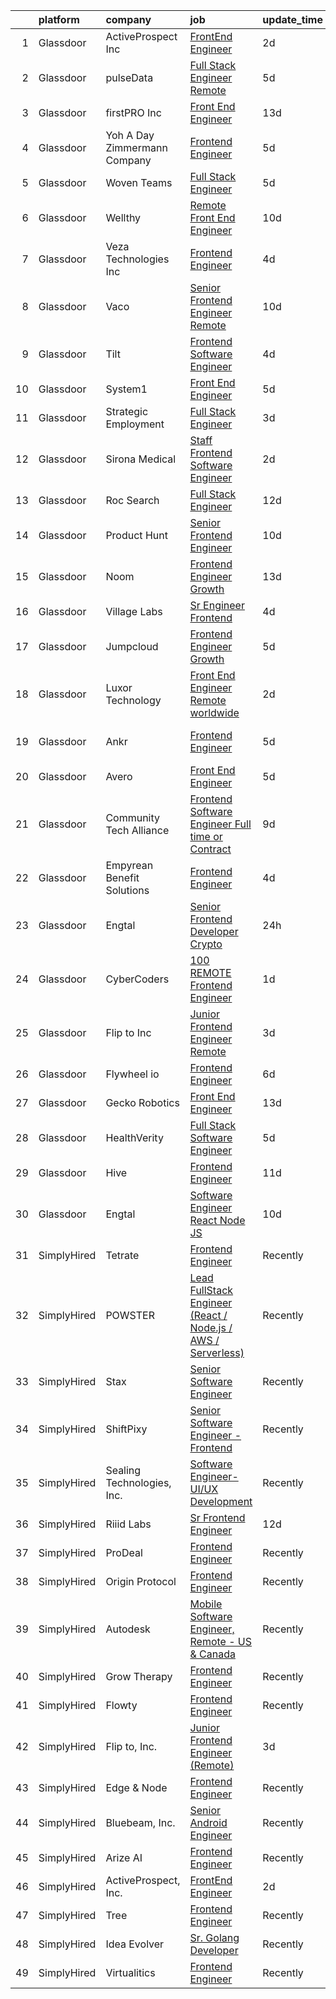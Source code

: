 

|    | platform    | company                         | job                                                                                                                                                                                                                                                                                                                                                                                                                                                                                                                                                                                                                                                                                                                                                                                                                                                                                                                                                                                                                                                                                                                                                                                                                                                                                                                                                                    | update_time   | location          |
|---:|:------------|:--------------------------------|:-----------------------------------------------------------------------------------------------------------------------------------------------------------------------------------------------------------------------------------------------------------------------------------------------------------------------------------------------------------------------------------------------------------------------------------------------------------------------------------------------------------------------------------------------------------------------------------------------------------------------------------------------------------------------------------------------------------------------------------------------------------------------------------------------------------------------------------------------------------------------------------------------------------------------------------------------------------------------------------------------------------------------------------------------------------------------------------------------------------------------------------------------------------------------------------------------------------------------------------------------------------------------------------------------------------------------------------------------------------------------|:--------------|:------------------|
|  1 | Glassdoor   | ActiveProspect  Inc             | [FrontEnd Engineer](https://www.glassdoor.com/partner/jobListing.htm?pos=118&ao=1136043&s=58&guid=0000018113ccab569161a215d3309150&src=GD_JOB_AD&t=SR&vt=w&ea=1&cs=1_682325a4&cb=1653894589715&jobListingId=1007899685106&jrtk=3-0-1g49spau03c0h001-1g49spaudpkmu800-59c02ae1c22f33f2-)                                                                                                                                                                                                                                                                                                                                                                                                                                                                                                                                                                                                                                                                                                                                                                                                                                                                                                                                                                                                                                                                                | 2d            | Remote            |
|  2 | Glassdoor   | pulseData                       | [Full Stack Engineer  Remote ](https://www.glassdoor.com/partner/jobListing.htm?pos=126&ao=1136043&s=58&guid=0000018113ccab569161a215d3309150&src=GD_JOB_AD&t=SR&vt=w&cs=1_7a377e81&cb=1653894589718&jobListingId=1007890118257&jrtk=3-0-1g49spau03c0h001-1g49spaudpkmu800-c8aa9bcde086cfc1-)                                                                                                                                                                                                                                                                                                                                                                                                                                                                                                                                                                                                                                                                                                                                                                                                                                                                                                                                                                                                                                                                          | 5d            | Boston, MA        |
|  3 | Glassdoor   | firstPRO Inc                    | [Front End Engineer](https://www.glassdoor.com/partner/jobListing.htm?pos=109&ao=1110586&s=58&guid=0000018113ccab569161a215d3309150&src=GD_JOB_AD&t=SR&vt=w&ea=1&cs=1_2c78eeea&cb=1653894589714&jobListingId=1007867061618&cpc=8795CF9063CD573D&jrtk=3-0-1g49spau03c0h001-1g49spaudpkmu800-77156786e0122ec9--6NYlbfkN0CUiNPx3JJMftrniD84mdXKaxJ3iSjJgJAqzFniN-7X5qfIIbgtbL2t4OMTou7BWJf2MwlHYal03SC4aIDAvpsh-ck1CmW9zciRNcrpHQYa7z9u1OcfrTcuahYK-joZLokKs4VNcLv_k4AoW3cYfjRpWpy8zS7dRdEGPmkw1UTSb-MpuD8VGsvqWCm5oZhjbgsaiXLRJoTwIHSzcgAibtlskBulpm6-W-4vKgGXNpwXAiHSFuouAfi4wAR9hvYDwy7_zU2AV3Pb-sey29bPD9z7ipNis9jmS8R4HH_lHE0QZzgVILy_TtdXP0Lw9mH-apeq-b-Jhc5XS1foH8FxRHG5bggvQ0pX8dTqYWX4_9vgaqT-PkOVFx-KuBH4skRTfkNVYdfTBjdQuS9qk0wFxuC6jNRxURUIoqHwn3W-uZgB4uvoJtDseQZLVNDH_fXArnZTYSQx3pOG0f_Djhw3bKJ3ieucIzvYBNQDLDbqb7Wmo42c_y1Vd6RDLGeGi62n1MA%3D)                                                                                                                                                                                                                                                                                                                                                                                                                                                                                                            | 13d           | Remote            |
|  4 | Glassdoor   | Yoh  A Day   Zimmermann Company | [Frontend Engineer](https://www.glassdoor.com/partner/jobListing.htm?pos=105&ao=1110586&s=58&guid=0000018113ccab569161a215d3309150&src=GD_JOB_AD&t=SR&vt=w&cs=1_e1bf940c&cb=1653894589713&jobListingId=1007890410247&cpc=883DC43018083D9A&jrtk=3-0-1g49spau03c0h001-1g49spaudpkmu800-cdabd7b5c9443b8c--6NYlbfkN0Ae6Qmv8rNb3d5rEsMPL_plhvilYeiJERi7JqghURwQ9XIhdLOjSjG7egc3uUstyCQYzHEQ5XmtNPtWnHS-asC21DlRgbV0mfrWq-U4I-NuPwf3H6EpQw8Wk7_29akaQ8Ycb4XCRI4oPKsQ3ZMvKwgCh0ZVHEcCv2RFs6UWMowc2-bQVwFS5dPfyMSoENXrdFRogxSIKwFvOTuUNmxupfz3EdkkLga88lAiBpmreRUqIOd3cj4qL0IddDiH6KD1PfzPnZrqX_W0ZxGFBuQMaNltb2S0MSeSgi2v31njtFmjtBDdaYVR-GYOq18y9uUbE-tgKSlZzmlCALgIKrXy3aHYpc6I1OPAx5nExhZqhDqJuq2ckhWyMUjGZp2FTN9AuNjCOASaH-6j_BIxM7RNGG38osMkH6MAmap_x3DkKt2nFmj0-BAwVPIi6SUGOK2UG_ncdxPh-hX9Pe3hbpzPVnO_-phOH6JrIMbd0U6Rd5uZHQ%3D%3D)                                                                                                                                                                                                                                                                                                                                                                                                                                                                                                                                    | 5d            | Mountain View, CA |
|  5 | Glassdoor   | Woven Teams                     | [Full Stack Engineer](https://www.glassdoor.com/partner/jobListing.htm?pos=120&ao=1136043&s=58&guid=0000018113ccab569161a215d3309150&src=GD_JOB_AD&t=SR&vt=w&cs=1_48b49904&cb=1653894589715&jobListingId=1007888956143&jrtk=3-0-1g49spau03c0h001-1g49spaudpkmu800-4b0163186df8a554-)                                                                                                                                                                                                                                                                                                                                                                                                                                                                                                                                                                                                                                                                                                                                                                                                                                                                                                                                                                                                                                                                                   | 5d            | Remote            |
|  6 | Glassdoor   | Wellthy                         | [Remote Front End Engineer](https://www.glassdoor.com/partner/jobListing.htm?pos=124&ao=1136043&s=58&guid=0000018113ccab569161a215d3309150&src=GD_JOB_AD&t=SR&vt=w&ea=1&cs=1_f401d1a1&cb=1653894589716&jobListingId=1007876892970&jrtk=3-0-1g49spau03c0h001-1g49spaudpkmu800-fb036e3395e69ceb-)                                                                                                                                                                                                                                                                                                                                                                                                                                                                                                                                                                                                                                                                                                                                                                                                                                                                                                                                                                                                                                                                        | 10d           | New York, NY      |
|  7 | Glassdoor   | Veza Technologies  Inc          | [Frontend Engineer](https://www.glassdoor.com/partner/jobListing.htm?pos=117&ao=1136043&s=58&guid=0000018113ccab569161a215d3309150&src=GD_JOB_AD&t=SR&vt=w&cs=1_896e1dc8&cb=1653894589715&jobListingId=1007892573468&jrtk=3-0-1g49spau03c0h001-1g49spaudpkmu800-45620247c23c4b10-)                                                                                                                                                                                                                                                                                                                                                                                                                                                                                                                                                                                                                                                                                                                                                                                                                                                                                                                                                                                                                                                                                     | 4d            | San Francisco, CA |
|  8 | Glassdoor   | Vaco                            | [Senior Frontend Engineer              Remote](https://www.glassdoor.com/partner/jobListing.htm?pos=111&ao=1110586&s=58&guid=0000018113ccab569161a215d3309150&src=GD_JOB_AD&t=SR&vt=w&ea=1&cs=1_17e012cb&cb=1653894589715&jobListingId=1007877076856&cpc=654405A9B1E0A9F5&jrtk=3-0-1g49spau03c0h001-1g49spaudpkmu800-ffcb0b422c148dfb--6NYlbfkN0D_sybMACCpf9B-677oK5j6rPldVB6BlrVvFjO_o-GJZbzuF-qh4PxErFUqfUsv_6vc_ROHqxjf6WJLcAFSYUUSRZMnkgaZDQgFHSkYswg7VDy_dNlHXA99qapwedf-6dat3zBLjwa6_a2_iJP4K5ciImKKUw59ZhzQD2JrmMrJNN1ajMcZue21HkP8InYk7LAUSzPB3I7w4GX3ADtxyNJYaJDKVePvC17xtN97ig_gp3f8b2RwyabF6irIu6SfFSQUQcCSM_hpd1qmeSuv-zelD8T_6tyzvtEqSeSRlT9xENojzuRqTihexbyE1Y7ExUYnvB7UgTRNWgILcKny0tm2nPxvkEDuCtfhweztKFJQcaD4IhdLSLWFZh6FrPm7cJLDuETa8f_STYMBlGf2H9YXik087C7Zri0prSN5dGNKvXfCVA0R1uMEzqnD_8szruf378l8K4Mjn1dfvjOl9KxvAmM80UFYlt4ObTdHetQK2Rxdl0MgsocGweMfHZWg86UdCj9SkkxFfq67EoB3DneQET88YHizeRI%3D)                                                                                                                                                                                                                                                                                                                                                                                                                                                  | 10d           | Philadelphia, PA  |
|  9 | Glassdoor   | Tilt                            | [Frontend Software Engineer](https://www.glassdoor.com/partner/jobListing.htm?pos=121&ao=1136043&s=58&guid=0000018113ccab569161a215d3309150&src=GD_JOB_AD&t=SR&vt=w&cs=1_8c580a8c&cb=1653894589715&jobListingId=1007892621035&jrtk=3-0-1g49spau03c0h001-1g49spaudpkmu800-593c57b0de57d19d-)                                                                                                                                                                                                                                                                                                                                                                                                                                                                                                                                                                                                                                                                                                                                                                                                                                                                                                                                                                                                                                                                            | 4d            | Remote            |
| 10 | Glassdoor   | System1                         | [Front End Engineer](https://www.glassdoor.com/partner/jobListing.htm?pos=128&ao=1136043&s=58&guid=0000018113ccab569161a215d3309150&src=GD_JOB_AD&t=SR&vt=w&cs=1_ab855228&cb=1653894589718&jobListingId=1007890130968&jrtk=3-0-1g49spau03c0h001-1g49spaudpkmu800-67bc8299ac233a0a-)                                                                                                                                                                                                                                                                                                                                                                                                                                                                                                                                                                                                                                                                                                                                                                                                                                                                                                                                                                                                                                                                                    | 5d            | Seattle, WA       |
| 11 | Glassdoor   | Strategic Employment            | [Full Stack Engineer](https://www.glassdoor.com/partner/jobListing.htm?pos=104&ao=1110586&s=58&guid=0000018113ccab569161a215d3309150&src=GD_JOB_AD&t=SR&vt=w&ea=1&cs=1_659215d0&cb=1653894589714&jobListingId=1007895992253&cpc=F45C15D234B746DE&jrtk=3-0-1g49spau03c0h001-1g49spaudpkmu800-ecacca16d95da1c8--6NYlbfkN0AmJvK-kzliX9ngpBL6C213C44xp_nCN00t5xNVdbFNqFD-6lPxeDr1CCZGNGSSTfZLXzl6qaAAQqwYqV6VaInT1fjRTsOP0Mc7VVQVUiQQCaqccLytBdZxqL6aMFB75TI-BtHDW1Anrf02MbKSmcnxepHkok4tx9ZawU76FUTGug8NTzBmw5HJx9XiDKoir4_EsGjdEL_qyzMe32kW5BhIrYfNj7bvdHyoHH63jtWvSqMNIaYjbxxQK4M15QhckmxYhHiLMa7ZPt6hDnNv77mROBzaNLrcF1sh6NAjeQSpZYtUPy4d6Z5UCX1BZ2qG_gQMtgL_KzcQKL8XLOLq8QsenWErcvNSQ6hbjG0sklWN_dYXLnUMkqr9WmgssVi2f63Tz-emmzBW_v-7c2fXP0_Nb9xHZH9HAT8Ikr8xIJ6ZxGCPN2WatByaoWRj4psjYmevPqbWPKH52FzORzrxQ9po52ZMqzWrt6Qnz9XgfY8dYLBWbxp1cwQp2HPsF5PLYW7nwH5yFUVt9Q%3D%3D)                                                                                                                                                                                                                                                                                                                                                                                                                                                                                             | 3d            | Remote            |
| 12 | Glassdoor   | Sirona Medical                  | [Staff Frontend Software Engineer](https://www.glassdoor.com/partner/jobListing.htm?pos=122&ao=1136043&s=58&guid=0000018113ccab569161a215d3309150&src=GD_JOB_AD&t=SR&vt=w&cs=1_d5eaaf5c&cb=1653894589716&jobListingId=1007898959128&jrtk=3-0-1g49spau03c0h001-1g49spaudpkmu800-e18303df51a71875-)                                                                                                                                                                                                                                                                                                                                                                                                                                                                                                                                                                                                                                                                                                                                                                                                                                                                                                                                                                                                                                                                      | 2d            | Remote            |
| 13 | Glassdoor   | Roc Search                      | [Full Stack Engineer](https://www.glassdoor.com/partner/jobListing.htm?pos=112&ao=1110586&s=58&guid=0000018113ccab569161a215d3309150&src=GD_JOB_AD&t=SR&vt=w&ea=1&cs=1_6725af7e&cb=1653894589715&jobListingId=1007869402878&cpc=2CAED5C921A5F994&jrtk=3-0-1g49spau03c0h001-1g49spaudpkmu800-3cebd45401b9f1db--6NYlbfkN0CMHfdvImXyhvk82aHanYmk_omNMXOkHedsHncAw9pogZQ8McdVG3ZgtV6D129IFYiotU9pFnIBa3l6mIiB18sJJDqfESflk0MgeUJEmJIg7E1_sWubAvm33OdtPm4Isb_ZHSUptVqhVadDeN3PDSuUohSyLsG7S3KUgDFBCGN9srRVOJIc-muRjwdlE-MZ-AXFqEXJpBaDEZ2D3dOYfcUXoCD5NOYnVZkXE-NBDwtA5uF9Sj4E0WIV7RD57wFIn3Wbq3ADSNJfWxU_S3BGb3xKLvx0iKEaxf0zieLHozXhR-_D5j7jEzmQisXHujgwzO2u7QetR0Z_uwl2W9MyMq60ug9gA-HQ2Uz9iHuz7ojPXkIJ45IvG7BC6bDdreBgKzK-i-sJexgabnNi9-fcKaKQY1H-hRkoGZw7Jzc-Ei0r6ZPprD1j77HsaDSftUk98nFWT-QuR6FuQ-iFDqnYHvOE5ymqibe8mA9x1HyGIYmS4GQdeWaIB2B3fg3bxWI4AZM%3D)                                                                                                                                                                                                                                                                                                                                                                                                                                                                                                           | 12d           | Remote            |
| 14 | Glassdoor   | Product Hunt                    | [Senior Frontend Engineer](https://www.glassdoor.com/partner/jobListing.htm?pos=102&ao=1110586&s=58&guid=0000018113ccab569161a215d3309150&src=GD_JOB_AD&t=SR&vt=w&ea=1&cs=1_5445e6a0&cb=1653894589713&jobListingId=1007876317612&cpc=3164FDD6030E246B&jrtk=3-0-1g49spau03c0h001-1g49spaudpkmu800-d37fab7792ee41e1--6NYlbfkN0A67EbyqQZ2m7633xFuWhEzGHB4JWu7JYf7ZqKJexKnq-yfaKCWVo1i9qWPxJ9nq9zj5vaz0CeUgC_lYqFg57GOzecdFsdPG8butMdUUOUAMmAZbYvFem2pzRLPTPBURmNx49bbAgj1FjnU4fsPRLY54n9HlDnu1uvwv499DtZ63jjiH_7pn5Qq7MlQ966hjf-TACoscZ9Zz2425X5B9QuCf77NxKCZpa_NcR8GpIgya130h04bDbLSBJMYCtAKNU0cBv5z7mCqQqDlDUCVVNh0CgFgUU2UvNsaWyjUijOm6r3I6qq4FMa2zkGX9C3nboCSkQTHCne3qfdFPPGBzPWh4K7SfO8u4dMy9mr5TLdAtVmLScFJ-amNnz25Iy3PIBUU78WhNkg03I5QM566kTm89Q2mNCFcAzjxUakqb_vRaCltkUOQ2Lm911mwghMOBJO-HDUq2lu34LmzxIRcV3xoGfvRn42sqTDM3ytCyY40F1mcrukEOBkz2Ej9M3YuKyx3hXRGTXHD8Q%3D%3D)                                                                                                                                                                                                                                                                                                                                                                                                                                                                                        | 10d           | Remote            |
| 15 | Glassdoor   | Noom                            | [Frontend Engineer  Growth](https://www.glassdoor.com/partner/jobListing.htm?pos=103&ao=1110586&s=58&guid=0000018113ccab569161a215d3309150&src=GD_JOB_AD&t=SR&vt=w&cs=1_bafaa894&cb=1653894589713&jobListingId=1007868618009&cpc=59DEFF8D475298C3&jrtk=3-0-1g49spau03c0h001-1g49spaudpkmu800-b3a2af159943330b--6NYlbfkN0AjMFp_ezpzrHLr4sq-SQAEo_r3J9ONvXwdD9Yq9WI6NaOfd7x-P1oK_R_ZHsHJfudqahNeE3X4MZLQcc0qRkPtiPcmWS_c4fg5Bmz17mQ0n6o_1unQiWllf61Mhy3mlXPizJS8vZ4RmzKgsDKAC4Z64Cf0gG4ahrR8UB2n4x2QHqMJmO3cTvW-qOFK60jHOSpgi3Hv9BTUhYo6F-jqcAaupYpxouWWv_mYQpNfOOD_wPYkjVHwGWrLVZWozcQXrFnGLQN7Mdacz_Xx-H8Abk7I2DXQLYCIWZbeRab0OTWwNpY-hIeMIJmgQ6fje5agbt90QMTxHzk5JP_zPG7_Kp5y6IOxZoBUKOBMJSJItmRwzKOfXkuGZZAM2YhQHddVvb273UyWGgbB8L9C53w-55gJJwVfni18ct55uoompjpn72ZdIgnhsToD3Xh2-xo84sVZ-X7ZuNHBOTorsYbrq-FhUA_F5DxIEFZ5sB4B7B1mtq2OxaE3950Gq2KP9B4qKo9Jn0ANIWjxKF0xx4H4eHMA2cHIWxfV93vMUuIgmCQOCgjaTKbVM5YMZ60G9JV2NKnjcA1HEOk-CJDz7d0TMXjITzmBs3Dy--D4KsZeOJ5SopqbeHMY5_AnXZ86T0sJudiEyoZJRNiAku9bmeDvMUT7dGzLLb_HTzNDBv3JUypjtM63t906QrWDdzSxCQtGOk73ll6aUh8kHZGBt0xOui9CCmaBfZOboeF-Jm3qjdWCmvimeLSC9E5FgYqr9RLTX0IDIQmUZEdyxcNuE2GAlt1d9pVpiH444lDS5PM3D1o659Bb-UMhGceCt5-0nGMxF2dZcHeKF8sGg_eANo69Vx-sQ2-P1sOHVoH1MORe3pddRfP6WlaDCY5TcwPlyeUHTwM%3D)                                                                                                          | 13d           | Remote            |
| 16 | Glassdoor   | Village Labs                    | [Sr  Engineer  Frontend](https://www.glassdoor.com/partner/jobListing.htm?pos=127&ao=1136043&s=58&guid=0000018113ccab569161a215d3309150&src=GD_JOB_AD&t=SR&vt=w&ea=1&cs=1_c48b90d9&cb=1653894589718&jobListingId=1007892971463&jrtk=3-0-1g49spau03c0h001-1g49spaudpkmu800-73aedd2c9073cf6c-)                                                                                                                                                                                                                                                                                                                                                                                                                                                                                                                                                                                                                                                                                                                                                                                                                                                                                                                                                                                                                                                                           | 4d            | Remote            |
| 17 | Glassdoor   | Jumpcloud                       | [Frontend Engineer  Growth](https://www.glassdoor.com/partner/jobListing.htm?pos=129&ao=1136043&s=58&guid=0000018113ccab569161a215d3309150&src=GD_JOB_AD&t=SR&vt=w&cs=1_0d301e7e&cb=1653894589718&jobListingId=1007890202484&jrtk=3-0-1g49spau03c0h001-1g49spaudpkmu800-ed2cb41386f2852b-)                                                                                                                                                                                                                                                                                                                                                                                                                                                                                                                                                                                                                                                                                                                                                                                                                                                                                                                                                                                                                                                                             | 5d            | Minneapolis, MN   |
| 18 | Glassdoor   | Luxor Technology                | [Front End Engineer   Remote  worldwide](https://www.glassdoor.com/partner/jobListing.htm?pos=113&ao=1110586&s=58&guid=0000018113ccab569161a215d3309150&src=GD_JOB_AD&t=SR&vt=w&cs=1_9cc9661e&cb=1653894589715&jobListingId=1007898706768&cpc=FA84DF7EA1EC2398&jrtk=3-0-1g49spau03c0h001-1g49spaudpkmu800-af3b78477e6e415b--6NYlbfkN0D0ff9e8Lfwlpl5zGbQmpn59AL71QmFd7VKOAnfyjZzp5sdngV8WPgYe0dov1m7Y2nfEVCrpCjpGuCp4eKgFjJKcoPv41YVYhFHLjqkSdSVmmxNGh2NdIIKiCw2BP_SGfqc7-j1JAK-DGW-Om4kuJ-zYKL121U6U2Ooeo6zoHauLjQNJpvZz5L3dcdaBz9LlG4V678Yovj8CKeh27eARTVKDPUDXuRBbKyVrZ9_yS7DguEP0qCg7VPhkE7cXiXgIkSw2tCld6jzj5ZLmLwMi4cuyyZpIxkeXXkrESAgFbvAzDATzduYet8cWU-zwqM9U9eYthExLT28XWu2iTgs5RGbo79v9tqd4EAX5hK9xQv-6tyMV_GXH93MIgovCUykAgWAz8vvZyaPuCTjbkxt_-hGwnSA1hAkhbo10Loo6vQ3Ge74G651BucvhuGEIgBprVhdcleCSCVC1AH0viMmroDkr0ypV8KLfzY%3D)                                                                                                                                                                                                                                                                                                                                                                                                                                                                                                                             | 2d            | Seattle, WA       |
| 19 | Glassdoor   | Ankr                            | [Frontend Engineer](https://www.glassdoor.com/partner/jobListing.htm?pos=115&ao=1136043&s=58&guid=0000018113ccab569161a215d3309150&src=GD_JOB_AD&t=SR&vt=w&ea=1&cs=1_63f1e3cc&cb=1653894589715&jobListingId=1007889448343&jrtk=3-0-1g49spau03c0h001-1g49spaudpkmu800-18b0520fa5eb7d37-)                                                                                                                                                                                                                                                                                                                                                                                                                                                                                                                                                                                                                                                                                                                                                                                                                                                                                                                                                                                                                                                                                | 5d            | San Francisco, CA |
| 20 | Glassdoor   | Avero                           | [Front End Engineer](https://www.glassdoor.com/partner/jobListing.htm?pos=106&ao=1110586&s=58&guid=0000018113ccab569161a215d3309150&src=GD_JOB_AD&t=SR&vt=w&ea=1&cs=1_f658ad72&cb=1653894589714&jobListingId=1007889206427&cpc=C4A69CCDBB3B9599&jrtk=3-0-1g49spau03c0h001-1g49spaudpkmu800-4191c9525df1b341--6NYlbfkN0AA9chliNx5rWKKbiIv082fEm27pTRfVI6fXGU9QTVHsN3ALj3C8fadenqNp5BGkG9TDOdusQsVgW5FS1WaE0B9uhIRoAV7PIaGWyp2MR-oeiXIaiInV5V3EYJZiXV58rSlprSgflrl2uoGUIl4dnKugLoACecWXvC5-a1KTmzPlLL0NzKvnIcMTsusbuE5wY6g854jUA6VpF4SqORyEelxWCjqlKA7BYQ25uy0po7Z6PckN_F8APnjUMKkNBh2gFP_i39KLFHvLPl19ufnHt0sIPSyDk6iGd9yZ5rm8R8aPecbHjqKzs_ZznO2tYzp3RUTeXuH-B7RD-hHPUdGO6X1Y34BsyvL7JUC-U1-rI6nTLRXQweKhCaU4-wfN6Pu40p2MmOElpqdx1D9_EMO2O5C2VrFlmZ9A3RI6iuMjNb8Y3CwTL79Ahqa0F0bSMJXk72k8teoNpHHCzYKI2WBt-aX5kDLBsR_h4psMYUWD-_9qBNRaBgn_16j)                                                                                                                                                                                                                                                                                                                                                                                                                                                                                                                          | 5d            | Remote            |
| 21 | Glassdoor   | Community Tech Alliance         | [Frontend Software Engineer  Full time or Contract ](https://www.glassdoor.com/partner/jobListing.htm?pos=116&ao=1136043&s=58&guid=0000018113ccab569161a215d3309150&src=GD_JOB_AD&t=SR&vt=w&cs=1_34551512&cb=1653894589715&jobListingId=1007879802686&jrtk=3-0-1g49spau03c0h001-1g49spaudpkmu800-36bb693e4e2aa61e-)                                                                                                                                                                                                                                                                                                                                                                                                                                                                                                                                                                                                                                                                                                                                                                                                                                                                                                                                                                                                                                                    | 9d            | Remote            |
| 22 | Glassdoor   | Empyrean Benefit Solutions      | [Frontend Engineer](https://www.glassdoor.com/partner/jobListing.htm?pos=123&ao=1136043&s=58&guid=0000018113ccab569161a215d3309150&src=GD_JOB_AD&t=SR&vt=w&cs=1_671985a0&cb=1653894589716&jobListingId=1007893958639&jrtk=3-0-1g49spau03c0h001-1g49spaudpkmu800-e78eaf424532ded2-)                                                                                                                                                                                                                                                                                                                                                                                                                                                                                                                                                                                                                                                                                                                                                                                                                                                                                                                                                                                                                                                                                     | 4d            | Houston, TX       |
| 23 | Glassdoor   | Engtal                          | [Senior Frontend Developer  Crypto ](https://www.glassdoor.com/partner/jobListing.htm?pos=108&ao=1110586&s=58&guid=0000018113ccab569161a215d3309150&src=GD_JOB_AD&t=SR&vt=w&ea=1&cs=1_ac40a72c&cb=1653894589714&jobListingId=1007900642993&cpc=8795CF9063CD573D&jrtk=3-0-1g49spau03c0h001-1g49spaudpkmu800-98d84cf7f73aed2a--6NYlbfkN0B7Z8t6fEMDh_BTkcJVPNJicKvZQEBTy5HSwyHa20ewqmyfWNXjNsfvmtdqiCQm-ExabdXQlCUKZ34u8sRvYDDm84VzoRsbgQPGJ5ufRg9H3B49H36jQP1u_f_rnZVOJjxOCL7c2wU5iTM6kSD3_VCv5dz3NhyOkJfxI_BY4Clfl_VGj17TFWmCjzVFolMXE74qD6bhAtZnkdnZOIPgbA20ePr6761I7mOnMBWuP3SJaG0HIukQLr_ScICm8Ylfg1qFsbny9zgNCjRpkJlg9CmVRl1vofiBbq7mYxcssWfVrx2omg_teRd-dJSSbIb2rT2uOAfqE8-ac-n-ZpeQp3hubRaYPWYX9ETTdXaUAxjnx8pLG3mzHAE-W2-IXaSgPbBtb3Hvq6jnbhBFehvuctOWAnzJi5_SuABxr3-0PkmPt7E14z3f-_WbRBxS-_R_X3pGYhdgPeso5WTEvWDOiry5aM0OXwh-IIss7axsXU59VKQOVhm4TqtYVc4Ox9Vrl_PAH1gk2NYhIg%3D%3D)                                                                                                                                                                                                                                                                                                                                                                                                                                                                              | 24h           | Remote            |
| 24 | Glassdoor   | CyberCoders                     | [100  REMOTE Frontend Engineer](https://www.glassdoor.com/partner/jobListing.htm?pos=107&ao=1110586&s=58&guid=0000018113ccab569161a215d3309150&src=GD_JOB_AD&t=SR&vt=w&ea=1&cs=1_b94d5433&cb=1653894589714&jobListingId=1007900164345&cpc=451933188B21919D&jrtk=3-0-1g49spau03c0h001-1g49spaudpkmu800-540f540bd05d47ab--6NYlbfkN0CpFJQzrgRR8WqXWK1qKKEqALWJw739KlKqr2H-MSI4eoBlI4EFrmor2FYZMP3muM3mnQ-Gfmap1AWHwXMU8DXPaGV3yu0k0j76459NyjTZhWHVNW5XYEDGMlpXm70ZEHblyhrDXZqbkqDwjzuh7lCQZYw29NcdExSlgwNCzXt69o9nt7xXm6bf75cjYLEtNLONUTPxnfNu_5_G1xtm0hOWBGudvwpBi5YOFAMSr5rCPEAwLCCYU0nKsFZSGYsBJ1RfeKLsG0sRchPHszVuktYoCWsr8-oFVvAElgIS0S1GIm4AV5t8myelvpEwvGjrspInWVY0PFFvNDkgdnM0hsmqjWb8kxw21xdatz6-sYgMr3V9xEhiDBW9k9hn0pGkKzwZK55Be0HjLbUQmgz4Y7VGdKf9nqj17Qbv_JhZnoY7prYY3_oWq4uFsoCBnMRak88BezzQHFjMSLPHlm_doEbuQHGiF3o5xT1V6SB-yd31rMm_CQKbz05dvhNCOIWV8EWCYgEO0zbrU2zGhlivbNJYzXNqVxiM0Oqrh8MY1ywB-G646ekSRxOB8F5Uqds4_pHn0Rtk_xU9Spd2nI_afaDTpCa13hYs_zPmklvOikSIv25J1PjPeQ3AA9uhgTj_vQ7K2VZvwK7roBO6BOL3JoKNvuWo4CdYx_lRyTGKQXxFIhGmAO8WedH4RkIWXRmvOwauOTXt9qe-17d3CMmU2TQQjWOLNRJeImVUlhzt1ibgEb4s8IeWgv-zBSqBEdBY4IatVeLu01luCRbhg5wkmrUvPwxFSrZZWZoXbV-7vllbtDqK46JkaqbPSU20xmhwTNDHaRZ4tqorL_kEE9vQvaznmWxn6DShFb9sipZfLQOwSM0qf2Etjn-0bhlNg03_VLhBfKSKvVroxaEO17oiiKpL_RhfjSZ0aiVpM3JrFxp2w5t_tBvxAB3us4htpOAoDwizux6gc9NqmI-lWAeX6gz_LPC3u2bCm30%3D) | 1d            | Palo Alto, CA     |
| 25 | Glassdoor   | Flip to  Inc                    | [Junior Frontend Engineer  Remote ](https://www.glassdoor.com/partner/jobListing.htm?pos=114&ao=1136043&s=58&guid=0000018113ccab569161a215d3309150&src=GD_JOB_AD&t=SR&vt=w&ea=1&cs=1_71ce888c&cb=1653894589715&jobListingId=1007894972720&jrtk=3-0-1g49spau03c0h001-1g49spaudpkmu800-e803ee86b04695fd-)                                                                                                                                                                                                                                                                                                                                                                                                                                                                                                                                                                                                                                                                                                                                                                                                                                                                                                                                                                                                                                                                | 3d            | Remote            |
| 26 | Glassdoor   | Flywheel io                     | [Frontend Engineer](https://www.glassdoor.com/partner/jobListing.htm?pos=119&ao=1136043&s=58&guid=0000018113ccab569161a215d3309150&src=GD_JOB_AD&t=SR&vt=w&cs=1_49e2af25&cb=1653894589715&jobListingId=1007887127689&jrtk=3-0-1g49spau03c0h001-1g49spaudpkmu800-f27308d8f14feb74-)                                                                                                                                                                                                                                                                                                                                                                                                                                                                                                                                                                                                                                                                                                                                                                                                                                                                                                                                                                                                                                                                                     | 6d            | Remote            |
| 27 | Glassdoor   | Gecko Robotics                  | [Front End Engineer](https://www.glassdoor.com/partner/jobListing.htm?pos=130&ao=1136043&s=58&guid=0000018113ccab569161a215d3309150&src=GD_JOB_AD&t=SR&vt=w&ea=1&cs=1_2780dd1e&cb=1653894589718&jobListingId=1007867585883&jrtk=3-0-1g49spau03c0h001-1g49spaudpkmu800-22cc957e9d403c62-)                                                                                                                                                                                                                                                                                                                                                                                                                                                                                                                                                                                                                                                                                                                                                                                                                                                                                                                                                                                                                                                                               | 13d           | Boston, MA        |
| 28 | Glassdoor   | HealthVerity                    | [Full Stack Software Engineer](https://www.glassdoor.com/partner/jobListing.htm?pos=101&ao=1110586&s=58&guid=0000018113ccab569161a215d3309150&src=GD_JOB_AD&t=SR&vt=w&cs=1_80318d07&cb=1653894589713&jobListingId=1007890131623&cpc=878687325D2A5CC7&jrtk=3-0-1g49spau03c0h001-1g49spaudpkmu800-59f3ed36dcea1e58--6NYlbfkN0BGgNw-LcKca5GoVpsUJS2kqWi7J3r3cKCX12kH4ogmVH928Ve4GknKEaIcvA2uf1MX3rCaRfGN_aYlc-Zi8gZyc5DTDjRGXeKjtFIQiQff9OtFo7hIybtP7INBxmJnUPzuUlkSR0ZQ_ywFaSHDJdBbKyvdOU15p9nDJtCOYPKAmDWDFgfEZhb2Sww2eUe__lp4-d21bP1gEiy7RrJHVXCzRkgGbyQEUTtBRGexfQzTes6QjaNvEPETinr4AyzNz9PpklqaQ-33N1cz2JhPG08l5uu3ca4kyMv6rEXCoQ6ib_fhuhUxgrPF5q_BGsCG88xzEUCkeJEJc4_20PBIgVex_quZrrbuX2v2vOFsWpQbCEsj153ftvIOOL1JBmH91o_F9-QjMz4m_CVS2Ckx0WG4AbE3XkE536wx50YEliYgk54QSpr0tqGjMPlBP0A1DyM_YwgMEpwcvaWghifaZNrSo9bgo1Q4k77zFYH0yqYxU6a5BjlOBbSNkjH2zLoCe-otd3nI5XFVqtRJ7QKyJUEQq0jc29Y20_uWl6lFTbr8WIftLaYj-Qwtout2xWeUsHU5OIbo2A3YJqQstCe0WwlnXN4Ubdy7n5L5HUYYW_3ICW_Lx4r-IuLR)                                                                                                                                                                                                                                                                                                                                                                                     | 5d            | Remote            |
| 29 | Glassdoor   | Hive                            | [Frontend Engineer](https://www.glassdoor.com/partner/jobListing.htm?pos=125&ao=1136043&s=58&guid=0000018113ccab569161a215d3309150&src=GD_JOB_AD&t=SR&vt=w&cs=1_c1e863c9&cb=1653894589716&jobListingId=1007873318768&jrtk=3-0-1g49spau03c0h001-1g49spaudpkmu800-40cfd983c091e33e-)                                                                                                                                                                                                                                                                                                                                                                                                                                                                                                                                                                                                                                                                                                                                                                                                                                                                                                                                                                                                                                                                                     | 11d           | Seattle, WA       |
| 30 | Glassdoor   | Engtal                          | [Software Engineer  React   Node JS ](https://www.glassdoor.com/partner/jobListing.htm?pos=110&ao=1110586&s=58&guid=0000018113ccab569161a215d3309150&src=GD_JOB_AD&t=SR&vt=w&ea=1&cs=1_57f76763&cb=1653894589715&jobListingId=1007877991238&cpc=8795CF9063CD573D&jrtk=3-0-1g49spau03c0h001-1g49spaudpkmu800-8ba19972a3154c5d--6NYlbfkN0B7Z8t6fEMDh_BTkcJVPNJicKvZQEBTy5HSwyHa20ewqmyfWNXjNsfvmtdqiCQm-EzUK8ioRV4f_YNUTvgeUSvF7cBi6uuglNQVnrn3I-IbK5tcf8Z93d9JMa1oeq5v_QxsKXXf7Z31cXzju2syJuokZOzgep69uyqr_0azzA1g8gBnSfWrZzgZ-a7gu1jqBkEitqjAXx3WXNdm3NfV7ypwnTEBLELBgf8KfmGLixGrGOIKnSTGUGM82zskspPuRcMYGrSZk4rJToCoYsqMSIBezTB6i6jog_ERMtwMSrCsahnt9DBPMosscj65yz51XvVmZNnIF7GJL8-X2vOduEyOGsTz9NjRkHzo-IOgA3lzrUxel2HYjblJ5U3v7vJo4wXACKa3y9EDkrsIcXvuUjlpy5ZhqM2Qr880SSZYgzA0o0NbwO02T5khCBBKuzKfMayGB1KG2AHfrDenx_GAUreH_no5X6y6VREzCOTsW5nGbxpvJni_3H45vEG0b8J9GWcCK9zh8o_4_g%3D%3D)                                                                                                                                                                                                                                                                                                                                                                                                                                                                             | 10d           | Remote            |
| 31 | SimplyHired | Tetrate                         | [Frontend Engineer](https://www.simplyhired.com/job/1cTBhBRKJ4heTN8PR1kWzFX0MUSJcYVMz0X0v8w87JAMt5wny5T92Q?q=frontend+engineer)                                                                                                                                                                                                                                                                                                                                                                                                                                                                                                                                                                                                                                                                                                                                                                                                                                                                                                                                                                                                                                                                                                                                                                                                                                        | Recently      | Remote            |
| 32 | SimplyHired | POWSTER                         | [Lead FullStack Engineer (React / Node.js / AWS / Serverless)](https://www.simplyhired.com/job/PS5HhfQOa93OuTD8jh_LPr5OQ99lChge1LqhR6i97_O77M8u1cJK8Q?q=frontend+engineer)                                                                                                                                                                                                                                                                                                                                                                                                                                                                                                                                                                                                                                                                                                                                                                                                                                                                                                                                                                                                                                                                                                                                                                                             | Recently      | Beverly Hills, CA |
| 33 | SimplyHired | Stax                            | [Senior Software Engineer](https://www.simplyhired.com/job/ph9XiOUsKmU64lJF21afoBTCAH8zQVf1iKPXqZ7HgERTQwGq7NJCKQ?q=frontend+engineer)                                                                                                                                                                                                                                                                                                                                                                                                                                                                                                                                                                                                                                                                                                                                                                                                                                                                                                                                                                                                                                                                                                                                                                                                                                 | Recently      | Orlando, FL       |
| 34 | SimplyHired | ShiftPixy                       | [Senior Software Engineer - Frontend](https://www.simplyhired.com/job/eWvUpMuvguPiLqulMh75ujsm_CRjKB8jvSX98K45rRtOXrsDOttxUg?q=frontend+engineer)                                                                                                                                                                                                                                                                                                                                                                                                                                                                                                                                                                                                                                                                                                                                                                                                                                                                                                                                                                                                                                                                                                                                                                                                                      | Recently      | Irvine, CA        |
| 35 | SimplyHired | Sealing Technologies, Inc.      | [Software Engineer-UI/UX Development](https://www.simplyhired.com/job/vNACE1WH3tAi9hnRHqfJE4kw9AzQg3WIrURt4mX8yJInc3wsiG7Spw?q=frontend+engineer)                                                                                                                                                                                                                                                                                                                                                                                                                                                                                                                                                                                                                                                                                                                                                                                                                                                                                                                                                                                                                                                                                                                                                                                                                      | Recently      | Columbia, MD      |
| 36 | SimplyHired | Riiid Labs                      | [Sr Frontend Engineer](https://www.simplyhired.com/job/tLMu2mnc243Y34Uiozd8Rb1klbgrzHppTQ-jZAUeMUoTwEPLgrW-sA?q=frontend+engineer)                                                                                                                                                                                                                                                                                                                                                                                                                                                                                                                                                                                                                                                                                                                                                                                                                                                                                                                                                                                                                                                                                                                                                                                                                                     | 12d           | Mountain View, CA |
| 37 | SimplyHired | ProDeal                         | [Frontend Engineer](https://www.simplyhired.com/job/l-QND-JlEdx0EeMu-Dn4mMKNUWncLwkhbkseBO0GCllxPpG9d2D2bw?q=frontend+engineer)                                                                                                                                                                                                                                                                                                                                                                                                                                                                                                                                                                                                                                                                                                                                                                                                                                                                                                                                                                                                                                                                                                                                                                                                                                        | Recently      | Remote            |
| 38 | SimplyHired | Origin Protocol                 | [Frontend Engineer](https://www.simplyhired.com/job/iYq2fBsXMUb4YQm-5ccWQ4mJBTca4IyCr_OAQT5st27XGnX2ialaMQ?q=frontend+engineer)                                                                                                                                                                                                                                                                                                                                                                                                                                                                                                                                                                                                                                                                                                                                                                                                                                                                                                                                                                                                                                                                                                                                                                                                                                        | Recently      | Remote            |
| 39 | SimplyHired | Autodesk                        | [Mobile Software Engineer, Remote - US & Canada](https://www.simplyhired.com/job/JbIW03uIQn-0TLMcSMhpgT6i1jT2pdUA6PX3wk1ORfOD_hd3xD43_Q?q=frontend+engineer)                                                                                                                                                                                                                                                                                                                                                                                                                                                                                                                                                                                                                                                                                                                                                                                                                                                                                                                                                                                                                                                                                                                                                                                                           | Recently      | Portland, OR      |
| 40 | SimplyHired | Grow Therapy                    | [Frontend Engineer](https://www.simplyhired.com/job/mprtLP47bTkt8dKEWmTiHBJ-0dMRGZJklYM7S2AbowhWHcyuGFDaiA?q=frontend+engineer)                                                                                                                                                                                                                                                                                                                                                                                                                                                                                                                                                                                                                                                                                                                                                                                                                                                                                                                                                                                                                                                                                                                                                                                                                                        | Recently      | Remote            |
| 41 | SimplyHired | Flowty                          | [Frontend Engineer](https://www.simplyhired.com/job/hK_8001XjyEGoScXei43jsHdzsdwa8Bu5NbBX4yMiehRbW2G7-y68w?q=frontend+engineer)                                                                                                                                                                                                                                                                                                                                                                                                                                                                                                                                                                                                                                                                                                                                                                                                                                                                                                                                                                                                                                                                                                                                                                                                                                        | Recently      | Remote            |
| 42 | SimplyHired | Flip to, Inc.                   | [Junior Frontend Engineer (Remote)](https://www.simplyhired.com/job/QAL3UmuMoAoGTOkG3YM6bQiKly_aMCfFK9rNT7wrAyIaYTs-W0YRug?q=frontend+engineer)                                                                                                                                                                                                                                                                                                                                                                                                                                                                                                                                                                                                                                                                                                                                                                                                                                                                                                                                                                                                                                                                                                                                                                                                                        | 3d            | Remote            |
| 43 | SimplyHired | Edge & Node                     | [Frontend Engineer](https://www.simplyhired.com/job/uDKaSGpo6oj9ub8Ei81fDzV-mV2m8xjfJdyDKCETdU5__yrscexpvw?q=frontend+engineer)                                                                                                                                                                                                                                                                                                                                                                                                                                                                                                                                                                                                                                                                                                                                                                                                                                                                                                                                                                                                                                                                                                                                                                                                                                        | Recently      | Remote            |
| 44 | SimplyHired | Bluebeam, Inc.                  | [Senior Android Engineer](https://www.simplyhired.com/job/xJChIcymtiVXNZSc3ZQoZRxicUdBbX9jXXPtViLjv85lewCbbeqinQ?q=frontend+engineer)                                                                                                                                                                                                                                                                                                                                                                                                                                                                                                                                                                                                                                                                                                                                                                                                                                                                                                                                                                                                                                                                                                                                                                                                                                  | Recently      | Dallas, TX        |
| 45 | SimplyHired | Arize AI                        | [Frontend Engineer](https://www.simplyhired.com/job/xQaaVC5vOtRS4JzrdHWflzM8ynmcpN-5LqOA84ur9JKgs3BKShIeyw?q=frontend+engineer)                                                                                                                                                                                                                                                                                                                                                                                                                                                                                                                                                                                                                                                                                                                                                                                                                                                                                                                                                                                                                                                                                                                                                                                                                                        | Recently      | Berkeley, CA      |
| 46 | SimplyHired | ActiveProspect, Inc.            | [FrontEnd Engineer](https://www.simplyhired.com/job/zTg3QVS1ZpbOAevss7xK90xI7YkEtW-hrxyihj2qo3FTh_OtHzTzXA?q=frontend+engineer)                                                                                                                                                                                                                                                                                                                                                                                                                                                                                                                                                                                                                                                                                                                                                                                                                                                                                                                                                                                                                                                                                                                                                                                                                                        | 2d            | Remote            |
| 47 | SimplyHired | Tree                            | [Frontend Engineer](https://www.simplyhired.com/job/7EGTBczuVNvYtEkmeEEn463XFdow-lCQ_1GdEUDv7BvtRwxcbYfWUQ?q=frontend+engineer)                                                                                                                                                                                                                                                                                                                                                                                                                                                                                                                                                                                                                                                                                                                                                                                                                                                                                                                                                                                                                                                                                                                                                                                                                                        | Recently      | New York, NY      |
| 48 | SimplyHired | Idea Evolver                    | [Sr. Golang Developer](https://www.simplyhired.com/job/pc_NZ8aLefzjx4dVYgGg7s8rbF0NpviZbsJd6Ew7TCcA5APVVpbJpw?q=frontend+engineer)                                                                                                                                                                                                                                                                                                                                                                                                                                                                                                                                                                                                                                                                                                                                                                                                                                                                                                                                                                                                                                                                                                                                                                                                                                     | Recently      | Remote            |
| 49 | SimplyHired | Virtualitics                    | [Frontend Engineer](https://www.simplyhired.com/job/FbCdHvv-ddJUQYcrh4VfgwNmmGmwD38yFDMcEgXWQm9EoOCJimjK_Q?q=frontend+engineer)                                                                                                                                                                                                                                                                                                                                                                                                                                                                                                                                                                                                                                                                                                                                                                                                                                                                                                                                                                                                                                                                                                                                                                                                                                        | Recently      | Remote            |